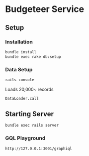 # Budgeteer Service

## Setup

### Installation
```sh
bundle install
bundle exec rake db:setup
```

### Data Setup
```sh
rails console
```

Loads 20,000~ records
```sh
DataLoader.call
```

## Starting Server
```sh
bundle exec rails server
```

### GQL Playground
```sh
http://127.0.0.1:3001/graphiql
```
